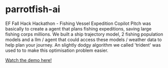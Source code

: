 # parrotfish-ai
EF Fall Hack Hackathon - Fishing Vessel Expedition Copilot
Pitch was basically to create a agent that plans fishing expeditions, saving large fishing corps millions. We built a ship trajectory model, 2 fishing population models and a llm / agent that could access  these models / weather data to help plan your journey. An slightly dodgy algorithm we called 'trident' was used to to make this optimisation problem easier. 

[Watch the demo here!](https://www.youtube.com/watch?v=oiYNkIQfmSM
)
